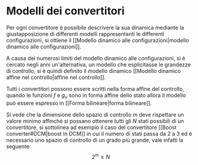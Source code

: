 # Modelli dei convertitori
Per ogni convertitore è possibile descrivere la sua dinamica mediante la giustapposizione di differenti modelli rappresentanti le differenti configurazioni, si ottiene il [[Modello dinamico alle configurazioni|modello dinamico alle configurazioni]].

A causa dei numerosi limiti del modello dinamico alle configurazioni, si è cercato 
negli anni un'alternativa, un modello che esplicitasse le grandezze di controllo, si è quindi definito il modello dinamico [[Modello dinamico affine nel controllo|affine nel controllo]].

Tutti i convertitori possono essere scritti nella forma affine del controllo, quando le funzioni $f$ e $g_\nu$ sono in forma affine dello stato allora il modello può essere espresso in [[Forma bilineare|forma bilineare]]. 

Si vede che la dimensione dello spazio di controllo $m$ deve rispettare un valore minimo affinché si possano ottenere tutti gli $N$ stati possibili di un convertitore, si sottolinea ad esempio il caso del convertitore [[Boost converter#DCM|boost in DCM]] in cui il numero di stati passa da 2 a 3 ed è necessario uno spazio di controllo di un grado più grande, vale infatti la seguente:
$$
2^m \geq N
$$


